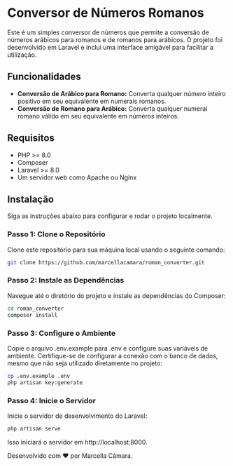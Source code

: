 # Conversor de Números Romanos

Este é um simples conversor de números que permite a conversão de números arábicos para romanos e de romanos para arábicos. O projeto foi desenvolvido em Laravel e inclui uma interface amigável para facilitar a utilização.

## Funcionalidades

-   **Conversão de Arábico para Romano:** Converta qualquer número inteiro positivo em seu equivalente em numerais romanos.
-   **Conversão de Romano para Arábico:** Converta qualquer numeral romano válido em seu equivalente em números inteiros.

## Requisitos

-   PHP >= 8.0
-   Composer
-   Laravel >= 8.0
-   Um servidor web como Apache ou Nginx

## Instalação

Siga as instruções abaixo para configurar e rodar o projeto localmente.

### Passo 1: Clone o Repositório

Clone este repositório para sua máquina local usando o seguinte comando:

```bash
git clone https://github.com/marcellacamara/roman_converter.git
```

### Passo 2: Instale as Dependências

Navegue até o diretório do projeto e instale as dependências do Composer:

```bash
cd roman_converter
composer install
```

### Passo 3: Configure o Ambiente

Copie o arquivo .env.example para .env e configure suas variáveis de ambiente. Certifique-se de configurar a conexão com o banco de dados, mesmo que não seja utilizado diretamente no projeto:

```bash
cp .env.example .env
php artisan key:generate
```

### Passo 4: Inicie o Servidor

Inicie o servidor de desenvolvimento do Laravel:

```bash
php artisan serve
```

Isso iniciará o servidor em http://localhost:8000.

Desenvolvido com ♥ por Marcella Câmara.
